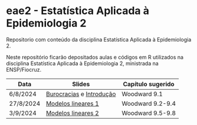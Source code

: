 # eae2 - Estatística Aplicada à Epidemiologia 2

Repositorio com conteúdo da disciplina Estatística Aplicada à Epidemiologia 2.

Neste repositório ficarão depositados aulas e códigos em R utilizados na disciplina Estatística Aplicada à Epidemiologia 2, ministrada na ENSP/Fiocruz.

| Data      | Slides                                                                     | Capítulo sugerido |
|--------------|-------------------------------------|-------------------|
| 6/8/2024  | [Burocracias](slides/0_burocracias.pdf) e [Introdução](slides/1_intro.pdf) | Woodward 9.1      |
| 27/8/2024 | [Modelos lineares 1](slides/2_lm.pdf)                                      | Woodward 9.2-9.4  |
| 3/9/2024  | [Modelos lineares 2](slides/3_lm.pdf)                                      | Woodward 9.5-9.8  |
